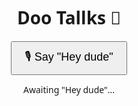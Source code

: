 <!DOCTYPE html>
<html>
<head>
  <title>Doo Tallks</title>
  <style>
    body {
      font-family: 'Segoe UI', sans-serif;
      text-align: center;
      padding: 50px;
    }
    button {
      font-size: 18px;
      padding: 10px 20px;
    }
  </style>
</head>
<body>
  <h1>Doo Tallks 🤖</h1>
  <button onclick="startWakeWord()">🎙️ Say "Hey dude"</button>
  <p id="output">Awaiting "Hey dude"...</p>

  <script>
    const output = document.getElementById("output");
    let isListeningCommand = false;

    function startWakeWord() {
      const recognition = new (window.SpeechRecognition || window.webkitSpeechRecognition)();
      recognition.lang = 'en-US';
      recognition.start();
      output.textContent = "Say: Hey dude...";

      recognition.onresult = function(event) {
        const transcript = event.results[0][0].transcript.toLowerCase();
        output.textContent = `You said: "${transcript}"`;

        if (transcript.includes("hey dude")) {
          output.textContent = "Yo! I'm listening now...";
          startCommandMode(); // Start listening for real commands
        } else {
          output.textContent = "Say 'Hey dude' to activate.";
        }
      };

      recognition.onerror = () => {
        output.textContent = "Mic error. Try again.";
      };
    }

    function startCommandMode() {
      const recognition = new (window.SpeechRecognition || window.webkitSpeechRecognition)();
      recognition.lang = 'en-US';
      recognition.start();
      output.textContent = "Listening for command...";

      recognition.onresult = function(event) {
        const command = event.results[0][0].transcript.toLowerCase();
        output.textContent = `Command: "${command}"`;

        if (command.includes("youtube")) {
          window.open("https://youtube.com", "_blank");
        } else if (command.includes("free fire")) {
          window.open("https://play.google.com/store/apps/details?id=com.dts.freefireth", "_blank");
        } else if (command.includes("chrome")) {
          output.textContent = "Bhai tu toh already Chrome pe hai! 😂";
        } else if (command.includes("time")) {
          const now = new Date();
          output.textContent = "Time is: " + now.toLocaleTimeString();
        } else if (command.includes("hello")) {
          output.textContent = "Hello bro! 😎";
        } else {
          output.textContent = "Command not recognized.";
        }
      };

      recognition.onerror = function() {
        output.textContent = "Error during command recognition.";
      };
    }
  </script>
</body>
</html>
